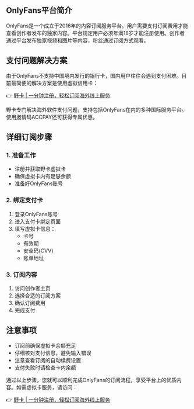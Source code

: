 ## OnlyFans平台简介

OnlyFans是一个成立于2016年的内容订阅服务平台。用户需要支付订阅费用才能查看创作者发布的独家内容。平台规定用户必须年满18岁才能注册使用。创作者通过平台发布独家视频和图片等内容，粉丝通过订阅方式观看。

## 支付问题解决方案

由于OnlyFans不支持中国境内发行的银行卡，国内用户往往会遇到支付困难。目前最简便的解决方案是使用虚拟信用卡：

👉 [野卡 | 一分钟注册，轻松订阅海外线上服务](https://bit.ly/bewildcard)

野卡专门解决海外软件支付问题，支持包括OnlyFans在内的多种国际服务平台。使用邀请码ACCPAY还可获得专属优惠。

## 详细订阅步骤

### 1. 准备工作
- 注册并获取野卡虚拟卡
- 确保虚拟卡内有足够余额
- 准备好OnlyFans账号

### 2. 绑定支付卡
1. 登录OnlyFans账号
2. 进入支付卡绑定页面
3. 填写虚拟卡信息：
   - 卡号
   - 有效期
   - 安全码(CVV)
   - 账单地址

### 3. 订阅内容
1. 访问创作者主页
2. 选择合适的订阅方案
3. 确认订阅费用
4. 完成支付

## 注意事项

- 订阅前确保虚拟卡余额充足
- 仔细核对支付信息，避免输入错误
- 注意查看订阅的自动续费设置
- 支付失败时请检查卡内余额

通过以上步骤，您就可以顺利完成OnlyFans的订阅流程，享受平台上的优质内容。如需虚拟卡服务，请访问：

👉 [野卡 | 一分钟注册，轻松订阅海外线上服务](https://bit.ly/bewildcard)